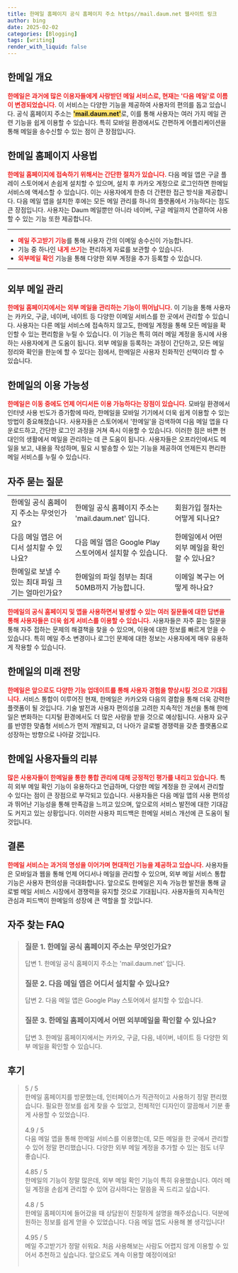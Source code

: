 ```yaml
---
title: 한메일 홈페이지 공식 홈페이지 주소 https//mail.daum.net 웹사이트 링크
author: bing
date: 2025-02-02
categories: [Blogging]
tags: [writing]
render_with_liquid: false
---
```



<h2 id='한메일 개요'>한메일 개요</h2>

<p><b><span style="color: #ee2323;">한메일은 과거에 많은 이용자들에게 사랑받던 메일 서비스로, 현재는 '다음 메일'로 이름이 변경되었습니다.</span></b> 이 서비스는 다양한 기능을 제공하여 사용자의 편의를 돕고 있습니다. 공식 홈페이지 주소는 <b><span style="background-color: #ffe066;">'mail.daum.net'</span></b>로, 이를 통해 사용자는 여러 가지 메일 관련 기능을 쉽게 이용할 수 있습니다. 특히 모바일 환경에서도 간편하게 어플리케이션을 통해 메일을 송수신할 수 있는 점이 큰 장점입니다.</p>

<h2 id='한메일 홈페이지 사용법'>한메일 홈페이지 사용법</h2>

<p><b><span style="color: #ee2323;">한메일 홈페이지에 접속하기 위해서는 간단한 절차가 있습니다.</span></b> 다음 메일 앱은 구글 플레이 스토어에서 손쉽게 설치할 수 있으며, 설치 후 카카오 계정으로 로그인하면 한메일 서비스에 액세스할 수 있습니다. 이는 사용자에게 한층 더 간편한 접근 방식을 제공합니다. 다음 메일 앱을 설치한 후에는 모든 메일 관리를 하나의 플랫폼에서 가능하다는 점도 큰 장점입니다. 사용자는 Daum 메일뿐만 아니라 네이버, 구글 메일까지 연결하여 사용할 수 있는 기능 또한 제공합니다.</p>

<hr />

<ul>
    <li><b><span style="color: #ee2323;">메일 주고받기 기능</span></b>를 통해 사용자 간의 이메일 송수신이 가능합니다.</li>
    <li>기능 중 하나인 <b><span style="color: #ee2323;">내게 쓰기</span></b>는 편리하게 자료를 보관할 수 있습니다.</li>
    <li><b><span style="color: #ee2323;">외부메일 확인</span></b> 기능을 통해 다양한 외부 계정을 추가 등록할 수 있습니다.</li>
</ul>

<hr />

<h2 id='외부 메일 관리'>외부 메일 관리</h2>

<p><b><span style="color: #ee2323;">한메일 홈페이지에서는 외부 메일을 관리하는 기능이 뛰어납니다.</span></b> 이 기능을 통해 사용자는 카카오, 구글, 네이버, 네이트 등 다양한 이메일 서비스를 한 곳에서 관리할 수 있습니다. 사용자는 다른 메일 서비스에 접속하지 않고도, 한메일 계정을 통해 모든 메일을 확인할 수 있는 편리함을 누릴 수 있습니다. 이 기능은 특히 여러 메일 계정을 동시에 사용하는 사용자에게 큰 도움이 됩니다. 외부 메일을 등록하는 과정이 간단하고, 모든 메일 정리와 확인을 한눈에 할 수 있다는 점에서, 한메일은 사용자 친화적인 선택이라 할 수 있습니다.</p>

<h2 id='한메일의 이용 가능성'>한메일의 이용 가능성</h2>

<p><b><span style="color: #ee2323;">한메일은 이동 중에도 언제 어디서든 이용 가능하다는 장점이 있습니다.</span></b> 모바일 환경에서 인터넷 사용 빈도가 증가함에 따라, 한메일을 모바일 기기에서 더욱 쉽게 이용할 수 있는 방법이 중요해졌습니다. 사용자들은 스토어에서 '한메일'을 검색하여 다음 메일 앱을 다운로드하고, 간단한 로그인 과정을 거쳐 즉시 이용할 수 있습니다. 이러한 점은 바쁜 현대인의 생활에서 메일을 관리하는 데 큰 도움이 됩니다. 사용자들은 오프라인에서도 메일을 보고, 내용을 작성하며, 필요 시 발송할 수 있는 기능을 제공하여 언제든지 편리한 메일 서비스를 누릴 수 있습니다.</p>

<h2 id='자주 묻는 질문'>자주 묻는 질문</h2>

<table>
    <tr>
        <td>한메일 공식 홈페이지 주소는 무엇인가요?</td>
        <td>한메일 공식 홈페이지 주소는 'mail.daum.net' 입니다.</td>
        <td>회원가입 절차는 어떻게 되나요?</td>
    </tr>
    <tr>
        <td>다음 메일 앱은 어디서 설치할 수 있나요?</td>
        <td>다음 메일 앱은 Google Play 스토어에서 설치할 수 있습니다.</td>
        <td>한메일에서 어떤 외부 메일을 확인할 수 있나요?</td>
    </tr>
    <tr>
        <td>한메일로 보낼 수 있는 최대 파일 크기는 얼마인가요?</td>
        <td>한메일의 파일 첨부는 최대 50MB까지 가능합니다.</td>
        <td>이메일 복구는 어떻게 하나요?</td>
    </tr>
</table>

<p><b><span style="color: #ee2323;">한메일의 공식 홈페이지 및 앱을 사용하면서 발생할 수 있는 여러 질문들에 대한 답변을 통해 사용자들은 더욱 쉽게 서비스를 이용할 수 있습니다.</span></b> 사용자들은 자주 묻는 질문을 통해 자주 접하는 문제의 해결책을 찾을 수 있으며, 이용에 대한 정보를 빠르게 얻을 수 있습니다. 특히 메일 주소 변경이나 로그인 문제에 대한 정보는 사용자에게 매우 유용하게 작용할 수 있습니다.</p>

<h2 id='한메일의 미래 전망'>한메일의 미래 전망</h2>

<p><b><span style="color: #ee2323;">한메일은 앞으로도 다양한 기능 업데이트를 통해 사용자 경험을 향상시킬 것으로 기대됩니다.</span></b> 서비스 통합이 이루어진 현재, 한메일은 카카오와 다음의 결합을 통해 더욱 강력한 플랫폼이 될 것입니다. 기술 발전과 사용자 편의성을 고려한 지속적인 개선을 통해 한메일은 변화하는 디지털 환경에서도 더 많은 사랑을 받을 것으로 예상됩니다. 사용자 요구를 반영한 맞춤형 서비스가 먼저 개발되고, 더 나아가 글로벌 경쟁력을 갖춘 플랫폼으로 성장하는 방향으로 나아갈 것입니다.</p>

<h2 id='한메일 사용자들의 리뷰'>한메일 사용자들의 리뷰</h2>

<p><b><span style="color: #ee2323;">많은 사용자들이 한메일을 통한 통합 관리에 대해 긍정적인 평가를 내리고 있습니다.</span></b> 특히 외부 메일 확인 기능이 유용하다고 언급하며, 다양한 메일 계정을 한 곳에서 관리할 수 있다는 점이 큰 장점으로 부각되고 있습니다. 사용자들은 다음 메일 앱의 사용 편의성과 뛰어난 기능성을 통해 만족감을 느끼고 있으며, 앞으로의 서비스 발전에 대한 기대감도 커지고 있는 상황입니다. 이러한 사용자 피드백은 한메일 서비스 개선에 큰 도움이 될 것입니다.</p>

<h2 id='결론'>결론</h2>

<p><b><span style="color: #ee2323;">한메일 서비스는 과거의 명성을 이어가며 현대적인 기능을 제공하고 있습니다.</span></b> 사용자들은 모바일과 웹을 통해 언제 어디서나 메일을 관리할 수 있으며, 외부 메일 서비스 통합 기능은 사용자 편의성을 극대화합니다. 앞으로도 한메일은 지속 가능한 발전을 통해 글로벌 메일 서비스 시장에서 경쟁력을 유지할 것으로 기대됩니다. 사용자들의 지속적인 관심과 피드백이 한메일의 성장에 큰 역할을 할 것입니다.</p>


<h2 id='자주_찾는_FAQ'>자주 찾는 FAQ</h2>
<div itemscope="" itemtype="https://schema.org/FAQPage"> 
<blockquote> 
<div itemscope="" itemprop="mainEntity" itemtype="https://schema.org/Question"> 
<h3 itemprop="name">질문 1. 한메일 공식 홈페이지 주소는 무엇인가요?</h3> 
<div itemscope="" itemprop="acceptedAnswer" itemtype="https://schema.org/Answer"> 
<span itemprop="text"> 
<p>답변 1. 한메일 공식 홈페이지 주소는 'mail.daum.net' 입니다.</p> 
</span> 
</div> 
</div> 
<div itemscope="" itemprop="mainEntity" itemtype="https://schema.org/Question"> 
<h3 itemprop="name">질문 2. 다음 메일 앱은 어디서 설치할 수 있나요?</h3> 
<div itemscope="" itemprop="acceptedAnswer" itemtype="https://schema.org/Answer"> 
<span itemprop="text"> 
<p>답변 2. 다음 메일 앱은 Google Play 스토어에서 설치할 수 있습니다.</p> 
</span> 
</div> 
</div> 
<div itemscope="" itemprop="mainEntity" itemtype="https://schema.org/Question"> 
<h3 itemprop="name">질문 3. 한메일 홈페이지에서 어떤 외부메일을 확인할 수 있나요?</h3> 
<div itemscope="" itemprop="acceptedAnswer" itemtype="https://schema.org/Answer"> 
<span itemprop="text"> 
<p>답변 3. 한메일 홈페이지에서는 카카오, 구글, 다음, 네이버, 네이트 등 다양한 외부 메일을 확인할 수 있습니다.</p> 
</span> 
</div> 
</div> 
</blockquote> 
</div>
<h2 id='후기'>후기</h2>
<div itemscope itemtype="https://schema.org/Product">
  <blockquote>
  <div itemprop="review" itemscope itemtype="https://schema.org/Review">
      <div itemprop="reviewRating" itemscope itemtype="https://schema.org/Rating"> <span itemprop="ratingValue">5</span> / <span itemprop="bestRating">5</span> </div>
      <span itemprop="reviewBody">한메일 홈페이지를 방문했는데, 인터페이스가 직관적이고 사용하기 정말 편리했습니다. 필요한 정보를 쉽게 찾을 수 있었고, 전체적인 디자인이 깔끔해서 기분 좋게 사용할 수 있었습니다.</span>
  </div>
  <br>
  <div itemprop="review" itemscope itemtype="https://schema.org/Review">
      <div itemprop="reviewRating" itemscope itemtype="https://schema.org/Rating"> <span itemprop="ratingValue">4.9</span> / <span itemprop="bestRating">5</span> </div>
      <span itemprop="reviewBody">다음 메일 앱을 통해 한메일 서비스를 이용했는데, 모든 메일을 한 곳에서 관리할 수 있어 정말 편리했습니다. 다양한 외부 메일 계정을 추가할 수 있는 점도 너무 좋습니다.</span>
  </div>
  <br>
  <div itemprop="review" itemscope itemtype="https://schema.org/Review">
      <div itemprop="reviewRating" itemscope itemtype="https://schema.org/Rating"> <span itemprop="ratingValue">4.85</span> / <span itemprop="bestRating">5</span> </div>
      <span itemprop="reviewBody">한메일의 기능이 정말 많은데, 외부 메일 확인 기능이 특히 유용했습니다. 여러 메일 계정을 손쉽게 관리할 수 있어 감사하다는 말씀을 꼭 드리고 싶습니다.</span>
  </div>
  <br>
  <div itemprop="review" itemscope itemtype="https://schema.org/Review">
      <div itemprop="reviewRating" itemscope itemtype="https://schema.org/Rating"> <span itemprop="ratingValue">4.8</span> / <span itemprop="bestRating">5</span> </div>
      <span itemprop="reviewBody">한메일 홈페이지에 들어갔을 때 상담원이 친절하게 설명을 해주셨습니다. 덕분에 원하는 정보를 쉽게 얻을 수 있었습니다. 다음 메일 앱도 사용해 볼 생각입니다!</span>
  </div>
  <br>
  <div itemprop="review" itemscope itemtype="https://schema.org/Review">
      <div itemprop="reviewRating" itemscope itemtype="https://schema.org/Rating"> <span itemprop="ratingValue">4.95</span> / <span itemprop="bestRating">5</span> </div>
      <span itemprop="reviewBody">메일 주고받기가 정말 쉬워요. 처음 사용해보는 사람도 어렵지 않게 이용할 수 있어서 추천하고 싶습니다. 앞으로도 계속 이용할 예정이에요!</span>
  </div>
  <br>
  </blockquote>
</div>
